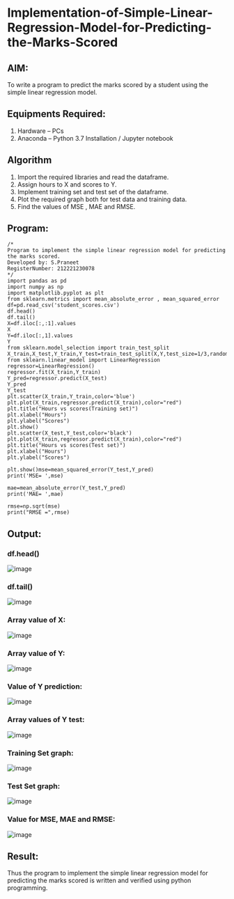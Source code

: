 # Implementation-of-Simple-Linear-Regression-Model-for-Predicting-the-Marks-Scored
## AIM:
To write a program to predict the marks scored by a student using the simple linear regression model.
## Equipments Required:
1. Hardware – PCs
2. Anaconda – Python 3.7 Installation / Jupyter notebook
## Algorithm
1. Import the required libraries and read the dataframe.
2. Assign hours to X and scores to Y.
3. Implement training set and test set of the dataframe.
4. Plot the required graph both for test data and training data.
5. Find the values of MSE , MAE and RMSE.
## Program:
```
/*
Program to implement the simple linear regression model for predicting the marks scored.
Developed by: S.Praneet
RegisterNumber: 212221230078
*/
import pandas as pd
import numpy as np
import matplotlib.pyplot as plt
from sklearn.metrics import mean_absolute_error , mean_squared_error
df=pd.read_csv('student_scores.csv')
df.head()
df.tail()
X=df.iloc[:,:1].values
X
Y=df.iloc[:,1].values
Y
from sklearn.model_selection import train_test_split
X_train,X_test,Y_train,Y_test=train_test_split(X,Y,test_size=1/3,random_state=0)
from sklearn.linear_model import LinearRegression
regressor=LinearRegression()
regressor.fit(X_train,Y_train)
Y_pred=regressor.predict(X_test)
Y_pred
Y_test
plt.scatter(X_train,Y_train,color='blue')
plt.plot(X_train,regressor.predict(X_train),color="red")
plt.title("Hours vs scores(Training set)")
plt.xlabel("Hours")
plt.ylabel("Scores")
plt.show()
plt.scatter(X_test,Y_test,color='black')
plt.plot(X_train,regressor.predict(X_train),color="red")
plt.title("Hours vs scores(Test set)")
plt.xlabel("Hours")
plt.ylabel("Scores")

plt.show()mse=mean_squared_error(Y_test,Y_pred)
print('MSE= ',mse)

mae=mean_absolute_error(Y_test,Y_pred)
print('MAE= ',mae)

rmse=np.sqrt(mse)
print("RMSE =",rmse)
```

## Output:
### df.head()
![image](https://user-images.githubusercontent.com/93587823/229069101-af29452a-d961-418d-b366-24130cec4bd2.png)
### df.tail()
![image](https://user-images.githubusercontent.com/93587823/229069686-e8c225b0-9b1c-452c-b42c-420d27f0f3c7.png)
### Array value of X:
![image](https://user-images.githubusercontent.com/93587823/229070072-046735a9-3f1f-4efd-9d11-9f7848460e1f.png)
### Array value of Y:
![image](https://user-images.githubusercontent.com/93587823/229070206-c5fc93d2-9403-4a7b-b617-5e660933845f.png)
### Value of Y prediction:
![image](https://user-images.githubusercontent.com/93587823/229070311-139f4c99-8010-4364-a913-4abb3b93cc2d.png)
### Array values of Y test:
![image](https://user-images.githubusercontent.com/93587823/229070396-5548c7e0-9328-48cf-aa5c-d0539374d689.png)
### Training Set graph:
![image](https://user-images.githubusercontent.com/93587823/229070506-e3cbe6cf-36a3-4dd8-90ac-faa4c7a98b0d.png)
### Test Set graph:
![image](https://user-images.githubusercontent.com/93587823/229070684-459244c0-3c49-448a-b044-56b6c5d6a34e.png)
### Value for MSE, MAE and RMSE:
![image](https://user-images.githubusercontent.com/93587823/229070784-c37ced71-13a2-4325-8c36-a28d92dcdabf.png)


## Result:
Thus the program to implement the simple linear regression model for predicting the marks scored is written and verified using python programming.
